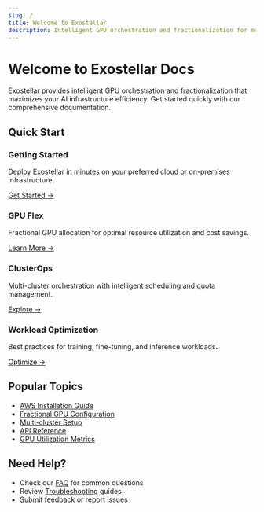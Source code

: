 ```yaml
---
slug: /
title: Welcome to Exostellar
description: Intelligent GPU orchestration and fractionalization for modern AI workloads
---
```


# Welcome to Exostellar Docs

Exostellar provides intelligent GPU orchestration and fractionalization that maximizes your AI infrastructure efficiency. Get started quickly with our comprehensive documentation.

## Quick Start

<div className="cards-container">
  <div className="card">
    <h3>Getting Started</h3>
    <p>Deploy Exostellar in minutes on your preferred cloud or on-premises infrastructure.</p>
    <a href="/getting-started/quickstart">Get Started →</a>
  </div>

  <div className="card">
    <h3>GPU Flex</h3>
    <p>Fractional GPU allocation for optimal resource utilization and cost savings.</p>
    <a href="/gpu-flex/overview">Learn More →</a>
  </div>

  <div className="card">
    <h3>ClusterOps</h3>
    <p>Multi-cluster orchestration with intelligent scheduling and quota management.</p>
    <a href="/clusterops/overview">Explore →</a>
  </div>

  <div className="card">
    <h3>Workload Optimization</h3>
    <p>Best practices for training, fine-tuning, and inference workloads.</p>
    <a href="/workloads/training-optimization">Optimize →</a>
  </div>
</div>

## Popular Topics

- [AWS Installation Guide](/getting-started/install-aws)
- [Fractional GPU Configuration](/gpu-flex/fractional-gpu)
- [Multi-cluster Setup](/clusterops/multi-cluster)
- [API Reference](/api-reference/rest-api)
- [GPU Utilization Metrics](/observability/gpu-utilization-metrics)

## Need Help?

- Check our [FAQ](/support/faq) for common questions
- Review [Troubleshooting](/getting-started/troubleshooting) guides
- [Submit feedback](/support/submit-feedback) or report issues
